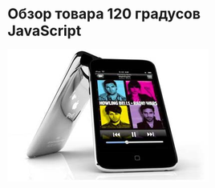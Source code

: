 # Обзор товара 120 градусов JavaScript

![](https://github.com/itgidinfo/rotate360_js/blob/master/images/ipod-44.jpg?raw=true)
